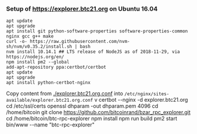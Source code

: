### Setup of https://explorer.btc21.org on Ubuntu 16.04

    apt update
    apt upgrade
    apt install git python-software-properties software-properties-common nginx gcc g++ make
    curl -o- https://raw.githubusercontent.com/nvm-sh/nvm/v0.35.2/install.sh | bash
    nvm install 10.14.1 ## LTS release of NodeJS as of 2018-11-29, via https://nodejs.org/en/
    npm install pm2 --global
    add-apt-repository ppa:certbot/certbot
    apt update
    apt upgrade
    apt install python-certbot-nginx
    
Copy content from [./explorer.btc21.org.conf](./explorer.btc21.org.conf) into `/etc/nginx/sites-available/explorer.btc21.org.conf`
v    certbot --nginx -d explorer.btc21.org
    cd /etc/ssl/certs
    openssl dhparam -out dhparam.pem 4096
    cd /home/bitcoin
    git clone https://github.com/bitcoinrand/bzar_rpc_explorer.git
    cd /home/bitcoin/btc-rpc-explorer
    npm install
    npm run build
    pm2 start bin/www --name "btc-rpc-explorer"
